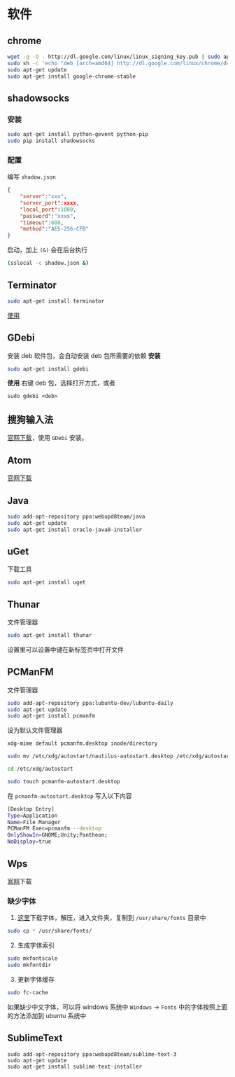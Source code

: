 # 软件

<!-- toc -->

## chrome
```bash
wget -q -O - http://dl.google.com/linux/linux_signing_key.pub | sudo apt-key add -
sudo sh -c 'echo "deb [arch=amd64] http://dl.google.com/linux/chrome/deb/ stable main" >> /etc/apt/sources.list.d/google.list'
sudo apt-get update
sudo apt-get install google-chrome-stable
```

## shadowsocks
### 安装
```bash
sudo apt-get install python-gevent python-pip
sudo pip install shadowsocks
```
### 配置
编写 `shadow.json`
```json
{    
    "server":"xxx",
    "server_port":xxxx,
    "local_port":1080,
    "password":"xxxx",
    "timeout":600,
    "method":"AES-256-CFB"
}
```
启动，加上 `(&)` 会在后台执行
```bash
(sslocal -c shadow.json &)
```

## Terminator
```bash
sudo apt-get install terminator
```
[使用](http://www.cnblogs.com/zhangjk1993/p/5204616.html)

## GDebi
安装 deb 软件包，会自动安装 deb 包所需要的依赖
**安装**
```bash
sudo apt-get install gdebi
```
**使用**
右键 deb 包，选择打开方式，或者
```
sudo gdebi <deb>
```

## 搜狗输入法
[官网下载](http://pinyin.sogou.com/linux/?r=pinyin)，使用 `GDebi` 安装。

## Atom
[官网下载](https://atom.io/)

## Java
```bash
sudo add-apt-repository ppa:webupd8team/java
sudo apt-get update
sudo apt-get install oracle-java8-installer
```
## uGet
下载工具
```bash
sudo apt-get install uget
```
## Thunar
文件管理器
```bash
sudo apt-get install thunar
```
设置里可以设置中键在新标签页中打开文件
## PCManFM
文件管理器
```bash
sudo add-apt-repository ppa:lubuntu-dev/lubuntu-daily
sudo apt-get update
sudo apt-get install pcmanfm
```
设为默认文件管理器
```bash
xdg-mime default pcmanfm.desktop inode/directory

sudo mv /etc/xdg/autostart/nautilus-autostart.desktop /etc/xdg/autostart/nautilus-autostart.desktop.bak

cd /etc/xdg/autostart

sudo touch pcmanfm-autostart.desktop
```
在 `pcmanfm-autostart.desktop` 写入以下内容
```bash
[Desktop Entry]
Type=Application
Name=File Manager
PCManFM Exec=pcmanfm --desktop
OnlyShowIn=GNOME;Unity;Pantheon;
NoDisplay=true

```

## Wps
[官网](http://www.ubuntukylin.com/application/show.php?lang=cn&id=278)下载
### 缺少字体
1. [这里](data/wps_symbol_fonts.zip)下载字体，解压，进入文件夹，复制到 `/usr/share/fonts` 目录中
```bash
sudo cp * /usr/share/fonts/
```
2. 生成字体索引
```bash
sudo mkfontscale
sudo mkfontdir
```
3. 更新字体缓存
```bash
sudo fc-cache
```

如果缺少中文字体，可以将 windows 系统中 `Windows` -> `Fonts` 中的字体按照上面的方法添加到 ubuntu 系统中
## SublimeText
```
sudo add-apt-repository ppa:webupd8team/sublime-text-3
sudo apt-get update
sudo apt-get install sublime-text-installer
```
